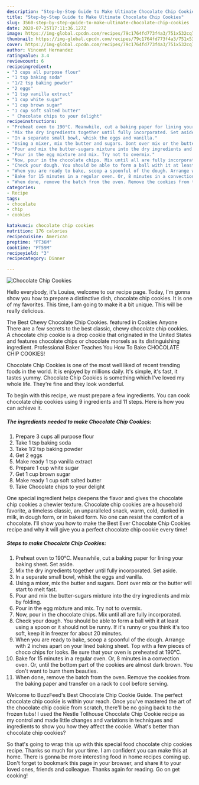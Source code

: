```yaml
---
description: "Step-by-Step Guide to Make Ultimate Chocolate Chip Cookies"
title: "Step-by-Step Guide to Make Ultimate Chocolate Chip Cookies"
slug: 3560-step-by-step-guide-to-make-ultimate-chocolate-chip-cookies
date: 2020-07-25T17:11:36.127Z
image: https://img-global.cpcdn.com/recipes/79c1764fd773f4a3/751x532cq70/chocolate-chip-cookies-recipe-main-photo.jpg
thumbnail: https://img-global.cpcdn.com/recipes/79c1764fd773f4a3/751x532cq70/chocolate-chip-cookies-recipe-main-photo.jpg
cover: https://img-global.cpcdn.com/recipes/79c1764fd773f4a3/751x532cq70/chocolate-chip-cookies-recipe-main-photo.jpg
author: Vincent Hernandez
ratingvalue: 3.4
reviewcount: 6
recipeingredient:
- "3 cups all purpose flour"
- "1 tsp baking soda"
- "1/2 tsp baking powder"
- "2 eggs"
- "1 tsp vanilla extract"
- "1 cup white sugar"
- "1 cup brown sugar"
- "1 cup soft salted butter"
- " Chocolate chips to your delight"
recipeinstructions:
- "Preheat oven to 190°C. Meanwhile, cut a baking paper for lining your baking sheet. Set aside."
- "Mix the dry ingredients together until fully incorporated. Set aside."
- "In a separate small bowl, whisk the eggs and vanilla."
- "Using a mixer, mix the butter and sugars. Dont over mix or the butter will start to melt fast."
- "Pour and mix the butter-sugars mixture into the dry ingredients and mix by folding."
- "Pour in the egg mixture and mix. Try not to overmix."
- "Now, pour in the chocolate chips. Mix until all are fully incorporated."
- "Check your dough. You should be able to form a ball with it at least using a spoon or it should not be runny. If it&#39;s runny or you think it&#39;s too soft, keep it in freezer for about 20 minutes."
- "When you are ready to bake, scoop a spoonful of the dough. Arrange with 2 inches apart on your lined baking sheet. Top with a few pieces of choco chips for looks. Be sure that your oven is preheated at 190°C."
- "Bake for 15 minutes in a regular oven. Or, 8 minutes in a convection oven. Or, until the bottom part of the cookies are almost dark brown. You don&#39;t want to burn them beauties."
- "When done, remove the batch from the oven. Remove the cookies from the baking paper and transfer on a rack to cool before serving."
categories:
- Recipe
tags:
- chocolate
- chip
- cookies

katakunci: chocolate chip cookies 
nutrition: 176 calories
recipecuisine: American
preptime: "PT36M"
cooktime: "PT59M"
recipeyield: "3"
recipecategory: Dinner

---
```



![Chocolate Chip Cookies](https://img-global.cpcdn.com/recipes/79c1764fd773f4a3/751x532cq70/chocolate-chip-cookies-recipe-main-photo.jpg)

Hello everybody, it's Louise, welcome to our recipe page. Today, I'm gonna show you how to prepare a distinctive dish, chocolate chip cookies. It is one of my favorites. This time, I am going to make it a bit unique. This will be really delicious.

The Best Chewy Chocolate Chip Cookies. featured in Cookies Anyone There are a few secrets to the best classic, chewy chocolate chip cookies. A chocolate chip cookie is a drop cookie that originated in the United States and features chocolate chips or chocolate morsels as its distinguishing ingredient. Professional Baker Teaches You How To Bake CHOCOLATE CHIP COOKIES!

Chocolate Chip Cookies is one of the most well liked of recent trending foods in the world. It is enjoyed by millions daily. It's simple, it's fast, it tastes yummy. Chocolate Chip Cookies is something which I've loved my whole life. They're fine and they look wonderful.


To begin with this recipe, we must prepare a few ingredients. You can cook chocolate chip cookies using 9 ingredients and 11 steps. Here is how you can achieve it.

<!--inarticleads1-->

##### The ingredients needed to make Chocolate Chip Cookies:

1. Prepare 3 cups all purpose flour
1. Take 1 tsp baking soda
1. Take 1/2 tsp baking powder
1. Get 2 eggs
1. Make ready 1 tsp vanilla extract
1. Prepare 1 cup white sugar
1. Get 1 cup brown sugar
1. Make ready 1 cup soft salted butter
1. Take  Chocolate chips to your delight


One special ingredient helps deepens the flavor and gives the chocolate chip cookies a chewier texture. Chocolate chip cookies are a household favorite, a timeless classic, an unparalleled snack, warm, cold, dunked in milk, in dough form, or in baked form. No one can resist the comfort of a chocolate. I&#39;ll show you how to make the Best Ever Chocolate Chip Cookies recipe and why it will give you a perfect chocolate chip cookie every time! 

<!--inarticleads2-->

##### Steps to make Chocolate Chip Cookies:

1. Preheat oven to 190°C. Meanwhile, cut a baking paper for lining your baking sheet. Set aside.
1. Mix the dry ingredients together until fully incorporated. Set aside.
1. In a separate small bowl, whisk the eggs and vanilla.
1. Using a mixer, mix the butter and sugars. Dont over mix or the butter will start to melt fast.
1. Pour and mix the butter-sugars mixture into the dry ingredients and mix by folding.
1. Pour in the egg mixture and mix. Try not to overmix.
1. Now, pour in the chocolate chips. Mix until all are fully incorporated.
1. Check your dough. You should be able to form a ball with it at least using a spoon or it should not be runny. If it&#39;s runny or you think it&#39;s too soft, keep it in freezer for about 20 minutes.
1. When you are ready to bake, scoop a spoonful of the dough. Arrange with 2 inches apart on your lined baking sheet. Top with a few pieces of choco chips for looks. Be sure that your oven is preheated at 190°C.
1. Bake for 15 minutes in a regular oven. Or, 8 minutes in a convection oven. Or, until the bottom part of the cookies are almost dark brown. You don&#39;t want to burn them beauties.
1. When done, remove the batch from the oven. Remove the cookies from the baking paper and transfer on a rack to cool before serving.


Welcome to BuzzFeed&#39;s Best Chocolate Chip Cookie Guide. The perfect chocolate chip cookie is within your reach. Once you&#39;ve mastered the art of the chocolate chip cookie from scratch, there&#39;ll be no going back to the frozen tubs! I used the Nestle Tollhouse Chocolate Chip Cookie recipe as my control and made little changes and variations in techniques and ingredients to show you how they affect the cookie. What&#39;s better than chocolate chip cookies? 

So that's going to wrap this up with this special food chocolate chip cookies recipe. Thanks so much for your time. I am confident you can make this at home. There is gonna be more interesting food in home recipes coming up. Don't forget to bookmark this page in your browser, and share it to your loved ones, friends and colleague. Thanks again for reading. Go on get cooking!

